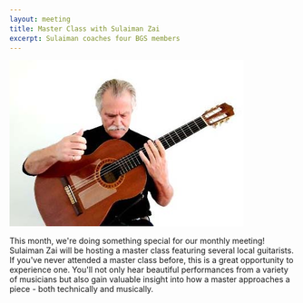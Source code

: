 ```yaml
---
layout: meeting
title: Master Class with Sulaiman Zai
excerpt: Sulaiman coaches four BGS members
---
```

![Sulaiman Zai](../pics/20250224-SulaimanZai.jpg)

This month, we're doing something special for our monthly meeting! 
Sulaiman Zai will be hosting a master class featuring several local guitarists.
If you've never attended a master class before, this is a great opportunity 
to experience one. You'll not only hear beautiful performances from a variety
of musicians but also gain valuable insight into how a master approaches
a piece - both technically and musically.
